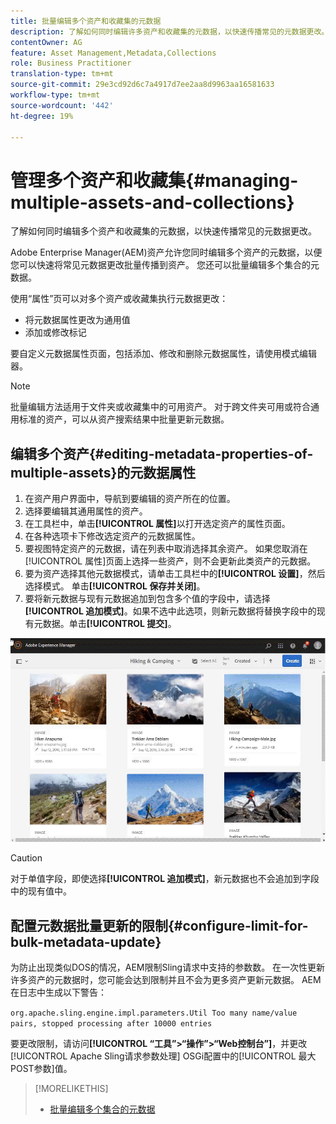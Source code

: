 ```yaml
---
title: 批量编辑多个资产和收藏集的元数据
description: 了解如何同时编辑许多资产和收藏集的元数据，以快速传播常见的元数据更改。
contentOwner: AG
feature: Asset Management,Metadata,Collections
role: Business Practitioner
translation-type: tm+mt
source-git-commit: 29e3cd92d6c7a4917d7ee2aa8d9963aa16581633
workflow-type: tm+mt
source-wordcount: '442'
ht-degree: 19%

---
```



# 管理多个资产和收藏集{#managing-multiple-assets-and-collections}

了解如何同时编辑多个资产和收藏集的元数据，以快速传播常见的元数据更改。

Adobe Enterprise Manager(AEM)资产允许您同时编辑多个资产的元数据，以便您可以快速将常见元数据更改批量传播到资产。 您还可以批量编辑多个集合的元数据。

使用“属性”页可以对多个资产或收藏集执行元数据更改：

* 将元数据属性更改为通用值
* 添加或修改标记

要自定义元数据属性页面，包括添加、修改和删除元数据属性，请使用模式编辑器。

>[!NOTE]
>
>批量编辑方法适用于文件夹或收藏集中的可用资产。 对于跨文件夹可用或符合通用标准的资产，可以从资产搜索结果中批量更新元数据。

## 编辑多个资产{#editing-metadata-properties-of-multiple-assets}的元数据属性

1. 在资产用户界面中，导航到要编辑的资产所在的位置。
1. 选择要编辑其通用属性的资产。
1. 在工具栏中，单击&#x200B;**[!UICONTROL 属性]**&#x200B;以打开选定资产的属性页面。
1. 在各种选项卡下修改选定资产的元数据属性。
1. 要视图特定资产的元数据，请在列表中取消选择其余资产。 如果您取消在[!UICONTROL 属性]页面上选择一些资产，则不会更新此类资产的元数据。
1. 要为资产选择其他元数据模式，请单击工具栏中的&#x200B;**[!UICONTROL 设置]**，然后选择模式。 单击&#x200B;**[!UICONTROL 保存并关闭]**。
1. 要将新元数据与现有元数据追加到包含多个值的字段中，请选择&#x200B;**[!UICONTROL 追加模式]**。如果不选中此选项，则新元数据将替换字段中的现有元数据。单击&#x200B;**[!UICONTROL 提交]**。

![元数据模式批量应用于多个资产](assets/metadata-schema-bulk-edit.gif)

>[!CAUTION]
>
>对于单值字段，即使选择&#x200B;**[!UICONTROL 追加模式]**，新元数据也不会追加到字段中的现有值中。

## 配置元数据批量更新的限制{#configure-limit-for-bulk-metadata-update}

为防止出现类似DOS的情况，AEM限制Sling请求中支持的参数数。 在一次性更新许多资产的元数据时，您可能会达到限制并且不会为更多资产更新元数据。 AEM在日志中生成以下警告：

`org.apache.sling.engine.impl.parameters.Util Too many name/value pairs, stopped processing after 10000 entries`

要更改限制，请访问&#x200B;**[!UICONTROL “工具”>“操作”>“Web控制台”]**，并更改[!UICONTROL Apache Sling请求参数处理] OSGi配置中的[!UICONTROL 最大POST参数]值。

>[!MORELIKETHIS]
>
>* [批量编辑多个集合的元数据](managing-collections-touch-ui.md#editing-collection-metadata-in-bulk)